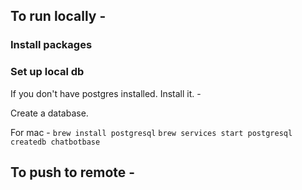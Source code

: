 ## To run locally - 

### Install packages

### Set up local db
If you don't have postgres installed. Install it. - 

Create a database.

For mac - 
`brew install postgresql`
`brew services start postgresql`
`createdb chatbotbase`


## To push to remote - 
